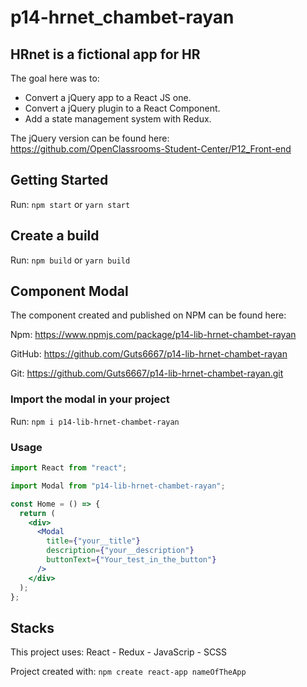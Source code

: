 # p14-hrnet_chambet-rayan

## HRnet is a fictional app for HR

The goal here was to:

- Convert a jQuery app to a React JS one.
- Convert a jQuery plugin to a React Component.
- Add a state management system with Redux.

The jQuery version can be found here:
https://github.com/OpenClassrooms-Student-Center/P12_Front-end

## Getting Started

Run: `npm start` or `yarn start`

## Create a build

Run: `npm build` or `yarn build`

## Component Modal

The component created and published on NPM can be found here:

Npm: https://www.npmjs.com/package/p14-lib-hrnet-chambet-rayan

GitHub: https://github.com/Guts6667/p14-lib-hrnet-chambet-rayan

Git: https://github.com/Guts6667/p14-lib-hrnet-chambet-rayan.git

### Import the modal in your project

Run: `npm i p14-lib-hrnet-chambet-rayan`

### Usage

```jsx
import React from "react";

import Modal from "p14-lib-hrnet-chambet-rayan";

const Home = () => {
  return (
    <div>
      <Modal
        title={"your__title"}
        description={"your__description"}
        buttonText={"Your_test_in_the_button"}
      />
    </div>
  );
};
```

## Stacks

This project uses:
React - Redux - JavaScrip - SCSS

Project created with: `npm create react-app nameOfTheApp`

